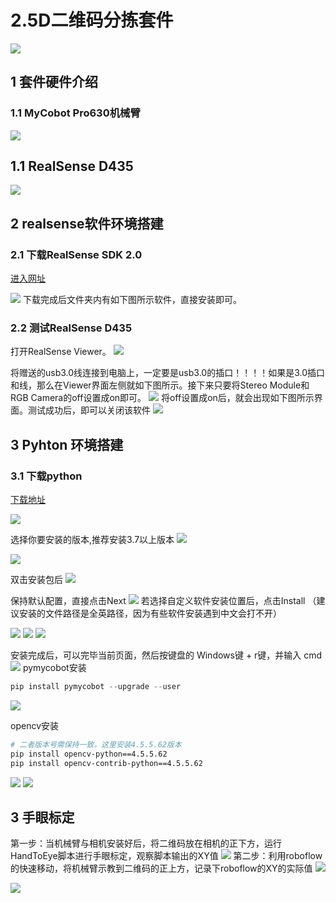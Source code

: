 # 2.5D二维码分拣套件
<img src="../../resources/7-ExamplesRobotsUsing/2.5D/taojian.png" >


## 1 套件硬件介绍
### 1.1 MyCobot Pro630机械臂

<img src="../../resources/4-FirstInstallAndUse/pro 630 cn.png" >

## 1.1 RealSense D435

<img src="../../resources/7-ExamplesRobotsUsing/2.5D/realsense.png" >

## 2 realsense软件环境搭建
### 2.1 下载RealSense SDK 2.0
[进入网址](https://github.com/IntelRealSense/librealsense/releases/tag/v2.50.0)

<img src="../../resources/7-ExamplesRobotsUsing/2.5D/sdk.png" >
下载完成后文件夹内有如下图所示软件，直接安装即可。

### 2.2 测试RealSense D435
打开RealSense Viewer。
<img src="../../resources/7-ExamplesRobotsUsing/2.5D/ceshi.png" >

将赠送的usb3.0线连接到电脑上，一定要是usb3.0的插口！！！！如果是3.0插口和线，那么在Viewer界面左侧就如下图所示。接下来只要将Stereo Module和RGB Camera的off设置成on即可。
<img src="../../resources/7-ExamplesRobotsUsing/2.5D/test1.png" >
将off设置成on后，就会出现如下图所示界面。测试成功后，即可以关闭该软件
<img src="../../resources/7-ExamplesRobotsUsing/2.5D/test2.png" >

## 3 Pyhton 环境搭建
### 3.1 下载python
[下载地址](https://www.python.org/downloads/windows/)

<img src="../../resources/7-ExamplesRobotsUsing/2.5D/python.png" >

选择你要安装的版本,推荐安装3.7以上版本
<img src="../../resources/7-ExamplesRobotsUsing/2.5D/python1.png" >

<img src="../../resources/7-ExamplesRobotsUsing/2.5D/python2.png" >

双击安装包后
<img src="../../resources/7-ExamplesRobotsUsing/2.5D/python3.png" >

保持默认配置，直接点击Next
<img src="../../resources/7-ExamplesRobotsUsing/2.5D/python4.png" >
若选择自定义软件安装位置后，点击Install
（建议安装的文件路径是全英路径，因为有些软件安装遇到中文会打不开）

<img src="../../resources/7-ExamplesRobotsUsing/2.5D/python5.png" >

<img src="../../resources/7-ExamplesRobotsUsing/2.5D/python6.png" >

<img src="../../resources/7-ExamplesRobotsUsing/2.5D/python7.png" >

安装完成后，可以完毕当前页面，然后按键盘的 Windows键 + r键，并输入 cmd
<img src="../../resources/7-ExamplesRobotsUsing/2.5D/python8.png" >
pymycobot安装
  ```python
  pip install pymycobot --upgrade --user
  ```
<img src="../../resources/7-ExamplesRobotsUsing/2.5D/pymycobot1.png" >

opencv安装
```bash
# 二者版本号需保持一致，这里安装4.5.5.62版本
pip install opencv-python==4.5.5.62
pip install opencv-contrib-python==4.5.5.62
```
<img src="../../resources/7-ExamplesRobotsUsing/2.5D/opencv1.png" >
<img src="../../resources/7-ExamplesRobotsUsing/2.5D/opencv2.png" >

## 3 手眼标定

第一步：当机械臂与相机安装好后，将二维码放在相机的正下方，运行HandToEye脚本进行手眼标定，观察脚本输出的XY值
<img src="../../resources/7-ExamplesRobotsUsing/2.5D/eye.png" >
第二步：利用roboflow的快速移动，将机械臂示教到二维码的正上方，记录下roboflow的XY的实际值
<img src="../../resources/7-ExamplesRobotsUsing/2.5D/grap.png" >

<img src="../../resources/7-ExamplesRobotsUsing/2.5D/roboflow.png" >
